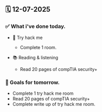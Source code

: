 ## 🗓️ 12-07-2025

### ✅ What i've done today.
- 👾 Try hack me
  - Complete 1 room.
 
- 📚 Reading & listening
  - Read 20 pages of compTIA security+

### 🎯 Goals for tomorrow.
- Complete 1 try hack me room
- Read 20 pages of compTIA security+
- Complete write up of try hack me room.

